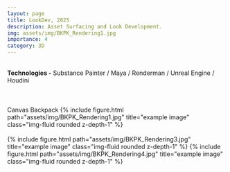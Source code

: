 ```yaml
---
layout: page
title: LookDev, 2025
description: Asset Surfacing and Look Development.
img: assets/img/BKPK_Rendering1.jpg
importance: 4
category: 3D
---
```

<br>
<b>Technologies -</b> Substance Painter / Maya / Renderman / Unreal Engine / Houdini <br>
<br>
<div class="row">
        <br><br>
        Canvas Backpack
        {% include figure.html path="assets/img/BKPK_Rendering1.jpg" title="example image" class="img-fluid rounded z-depth-1" %}
   
</div>
<div class="row">
    <br>
    <div class="col-sm mt-3 mt-md-0">
        {% include figure.html path="assets/img/BKPK_Rendering3.jpg" title="example image" class="img-fluid rounded z-depth-1" %}
        {% include figure.html path="assets/img/BKPK_Rendering4.jpg" title="example image" class="img-fluid rounded z-depth-1" %}
    </div>
</div>


